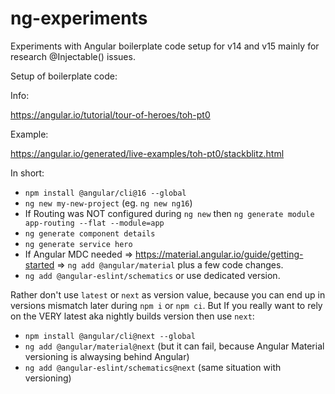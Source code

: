 # ng-experiments

Experiments with Angular boilerplate code setup for v14 and v15 mainly for research @Injectable() issues.

Setup of boilerplate code:

Info:

https://angular.io/tutorial/tour-of-heroes/toh-pt0

Example:

https://angular.io/generated/live-examples/toh-pt0/stackblitz.html

In short:
- `npm install @angular/cli@16 --global`
- `ng new my-new-project` (eg. `ng new ng16`)
- If Routing was NOT configured during `ng new` then `ng generate module app-routing --flat --module=app`
- `ng generate component details`
- `ng generate service hero`
- If Angular MDC needed => https://material.angular.io/guide/getting-started => `ng add @angular/material` plus a few code changes.
- `ng add @angular-eslint/schematics` or use dedicated version.


Rather don't use `latest` or `next` as version value, because you can end up in versions mismatch later during `npm i` or `npm ci`. But If you really want to rely on the VERY latest aka nightly builds version then use `next`:
 - `npm install @angular/cli@next --global`
 - `ng add @angular/material@next` (but it can fail, because Angular Material versioning is alwaysing behind Angular)
 - `ng add @angular-eslint/schematics@next` (same situation with versioning)
